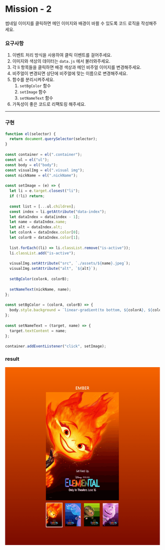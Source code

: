 # Mission - 2

썸네일 이미지를 클릭하면 메인 이미지와 배경이 바뀔 수 있도록 코드 로직을 작성해주세요.

### 요구사항

1. 이벤트 처리 방식을 사용하여 클릭 이벤트를 걸어주세요.
2. 이미지와 색상의 데이터는 `data.js` 에서 불러와주세요.
3. 각 li 항목들을 클릭하면 배경 색상과 메인 비주얼 이미지를 변경해주세요.
4. 비주얼이 변경되면 상단에 비주얼에 맞는 이름으로 변경해주세요.
5. 함수를 분리시켜주세요.
   1. `setBgColor` 함수
   2. `setImage` 함수
   3. `setNameText` 함수
6. 가독성이 좋은 코드로 리팩토링 해주세요.

---

### 구현

```js
function el(selector) {
  return document.querySelector(selector);
}

const container = el(".container");
const ul = el("ul");
const body = el("body");
const visualImg = el(".visual img");
const nickName = el(".nickName");

const setImage = (e) => {
  let li = e.target.closest("li");
  if (!li) return;

  const list = [...ul.children];
  const index = li.getAttribute("data-index");
  let dataIndex = data[index - 1];
  let name = dataIndex.name;
  let alt = dataIndex.alt;
  let colorA = dataIndex.color[0];
  let colorB = dataIndex.color[1];

  list.forEach((li) => li.classList.remove("is-active"));
  li.classList.add("is-active");

  visualImg.setAttribute("src", `./assets/${name}.jpeg`);
  visualImg.setAttribute("alt", `${alt}`);

  setBgColor(colorA, colorB);

  setNameText(nickName, name);
};

const setBgColor = (colorA, colorB) => {
  body.style.background = `linear-gradient(to bottom, ${colorA}, ${colorB})`;
};

const setNameText = (target, name) => {
  target.textContent = name;
};

container.addEventListener("click", setImage);
```

### result

<img src="./client/missionResult.gif">

